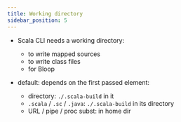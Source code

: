 ```yaml
---
title: Working directory
sidebar_position: 5
---
```


- Scala CLI needs a working directory:
  - to write mapped sources
  - to write class files
  - for Bloop

- default: depends on the first passed element:
  - directory: `./.scala-build` in it
  - `.scala` / `.sc` / `.java`: `./.scala-build` in its directory
  - URL / pipe / proc subst: in home dir
